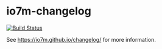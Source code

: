 io7m-changelog
==============

[![Build Status](https://travis-ci.org/io7m/changelog.svg?branch=master)](https://travis-ci.org/io7m/changelog)

See https://io7m.github.io/changelog/ for more information.

